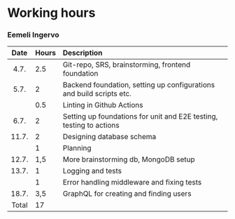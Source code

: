 # Working hours
### Eemeli Ingervo

| Date | Hours | Description |
| :----: | :----- | :----- |
| 4.7. | 2.5 | Git-repo, SRS, brainstorming, frontend foundation |
| 5.7. | 2 | Backend foundation, setting up configurations and build scripts etc. |
| | 0.5| Linting in Github Actions |
| 6.7. | 2 | Setting up foundations for unit and E2E testing, testing to actions |
| 11.7. | 2 | Designing database schema |
| | 1 | Planning |
| 12.7. | 1,5 | More brainstorming db, MongoDB setup |
| 13.7. | 1 | Logging and tests |
| | 1 | Error handling middleware and fixing tests |
| 18.7. | 3,5 | GraphQL for creating and finding users |
| Total | 17 | |

